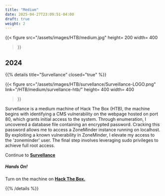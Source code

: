```yaml
---
title: "Medium"
date: 2025-04-27T23:09:51-04:00
draft: true
weight: 2
---
```

{{< figure
  src="/assets/images/HTB/medium.jpg"
  height= 200
  width= 400
>}}



## 2024

{{% details title="Survellance" closed="true" %}}


{{< figure
  src="/assets/images/HTB/survellance/Surveillance-LOGO.png"
  link="/HTB/medium/survellance-htb/"
  height= 400
  width= 400
>}}


Survellance is a medium machine of Hack The Box (HTB), the machine  begins with identifying a CMS vulnerability on the webpage hosted on port 80, which grants initial access to the system. Through enumeration, I uncovered a database file containing an encrypted password. Cracking this password allows me to access a ZoneMinder instance running on localhost. By exploiting a known vulnerability in ZoneMinder, I elevate my access to the 'zoneminder' user. The final step involves leveraging sudo privileges to achieve full root access.

Continue to **[Survellance](/HTB/medium/survellance-htb/)**

##### Hands On!
Turn on the machine on **[Hack The Box.](https://app.hackthebox.com/machines/580)**

{{% /details %}}